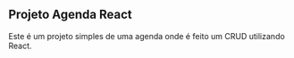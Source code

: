 ## Projeto Agenda React

Este é um projeto simples de uma agenda onde é feito um CRUD utilizando React.
